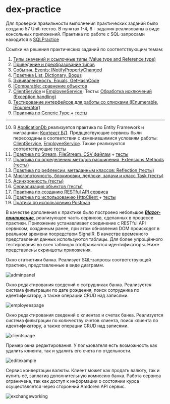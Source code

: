 # dex-practice
Для проверки правильности выполнения практических заданий было создано 57 Unit-тестов. В пунктах 1-4, 6 - задания реализованы в виде консольных приложений.
Практика по работе с SQL-запросами находится в <a href="SqlPractice"> SQLPractice </a>

Ссылки на решения практических заданий по соответствующим темам:
1) <a href="Tools/PracticeWithTypes/Program.cs"> Типы значений и ссылочные типы (Value type and Reference type) </a>
2) <a href="Tools/PracticeWithCasting/Program.cs"> Приведение и преобразование типов </a>
3) <a href="Tools/PracticeWithINotifyPropertyChanged"> События. Events: INotifyPropertyChanged </a>
4) <a href="Tools/PracticeWithListDictionaryBogus/Program.cs"> Практика List, Dictionary, Bogus </a>
5) <a href="Application/ServiceTests/EquivalenceTests.cs"> Эквивалентность, Equals, GetHashCode </a>
6) <a href="Tools/PracticeWithIComparable/Program.cs"> IComparable: сравнение объектов </a>
7) <a href="Application/Services/ClientService.cs">ClientService</a> и <a href="Application/Services/EmployeeService.cs">EmployeeService</a>; Тесты: <a href="Application/ServiceTests/ExceptionHandlingTests.cs">Обработка исключений (Exception handling) </a>
8) <a href="Application/ServiceTests/IEnumerableLinqTests.cs"> Тестирование интерфейсов для работы со списками (IEnumerable, IEnumerator) </a>
9) <a href="Application/Services/BankService.cs"> Практика по Generic Type </a> + <a href="Application/ServiceTests/BlackListTests.cs">тесты</a>
---
10) В <a href="ApplicationDb"> ApplicationDb </a> реализуется практика по Entity Framework и миграциям: <a href="ApplicationDb/Models">Контекст БД</a>.  Предществующие сервисы были пересозданы в соответствии с изменившимися условиям работы: <a href="ApplicationDb/ServicesDb/ClientService.cs">ClientService</a>, <a href="ApplicationDb/ServicesDb/EmployeeService.cs">EmployeeService</a>. Также реализуются соответствующие <a href="ApplicationDb/ServicesDbTests.Tests">тесты</a>
11) <a href="ApplicationDb/ExportTool/ExportService.cs">Практика по Stream, FileStream, CSV файлам</a> + <a href="ApplicationDb/ServicesDbTests.Tests/CsvFileTests.cs">тесты</a>
12) <a href="ApplicationDb/ServicesDbTests.Tests/ExtensionsMethodsTests.cs"> Практика по определению методов расширения, Extensions Methods (тесты) </a>
13) <a href="ApplicationDb/ServicesDbTests.Tests/ReflectionTests.cs">Практика по рефлексии, метаданным классов: Reflection (тесты) </a>
14) <a href="ApplicationDb/ServicesDbTests.Tests/ThreadAndTaskTests.cs"> Многопоточность, блокировки, дедлоки, задачи и класс Task (тесты) </a>
15) <a href="ApplicationDb/ServicesDbTests.Tests/AsyncTaskTests.cs"> Асинхронность (тесты)</a>
16) <a href="ApplicationDb/ServicesDbTests.Tests/SerializationTests.cs"> Cериализация объектов (тесты)</a>
17) <a href="API/BankAPI"> Практика по созданию RESTful API сервиса </a>
18) <a href="ApplicationDb/ServicesDb/CurrencyService.cs"> Практика по использованию HttpClient </a> + <a href="ApplicationDb/ServicesDbTests.Tests/ConvertCurrencyTest.cs">тесты</a>
19) <a href="PostmanTestsResults"> Пратика по использовнию Postman </a>

В качестве дополнения к практике было построено небольшое <strong><em><a href="BlazorDemoBanking/BankingService">Blazor-приложение</em></strong></a>, реализующее часть сервисов, сделанных в процессе практики. Приложение устанавливает соединение с RESTful API сервисом, созданным ранее, при этом обновления DOM происходят в реальном времени посредством SignalR. В качестве временного представления данных используются таблицы. Для более упрощённого тестирования во всех таблицах отображаются идентификаторы. Ниже представлены скриншоты приложения.

Окно статистики банка. Реализует SQL-запросы соответствующей практики, представленные в виде диаграмм.

![adminpanel](https://github.com/MVasili34/dex-practice/assets/117523384/4c50facf-27d9-4dd9-8db5-ae6680f10a93)

Окно редактирования сведений о сотрудниках банка. Реализуется система фильтрации по дате рождения, поиск сотрудника по идентификатору, а также операции CRUD над записями.

![employeespage](https://github.com/MVasili34/dex-practice/assets/117523384/3c4c7293-a296-4f1b-99bc-1f322fcaec82)

Окно редактирования сведений о клиентах и счетах банка. Реализуется система фильтрации по количеству счетов клиента, поиск клиента по идентификатору, а также операции CRUD над записями.

![clientspage](https://github.com/MVasili34/dex-practice/assets/117523384/120a58a9-06bc-4f7f-ad8d-da9873a29506)

Пример окна редактирования. У пользователя есть возможность как удалить клиента, так и удалить его счета по отдельности.

![editexample](https://github.com/MVasili34/dex-practice/assets/117523384/37bce6ac-9252-4a82-b748-5f6f5cba9681)

Сервис конвертации валюты. Клиент может как продать валюту, так и купить её, заплатив дополнительную комиссию банка. Работа сервиса ограничена, так как доступ к информации о состоянии курса осуществляется через сторонний Amdoren API сервис.

![exchangeworking](https://github.com/MVasili34/dex-practice/assets/117523384/1192fbe2-a0a9-4c42-9907-3e8c902d4911)



